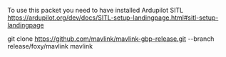 To use this packet you need to have installed Ardupilot SITL https://ardupilot.org/dev/docs/SITL-setup-landingpage.html#sitl-setup-landingpage

git clone https://github.com/mavlink/mavlink-gbp-release.git --branch release/foxy/mavlink mavlink

